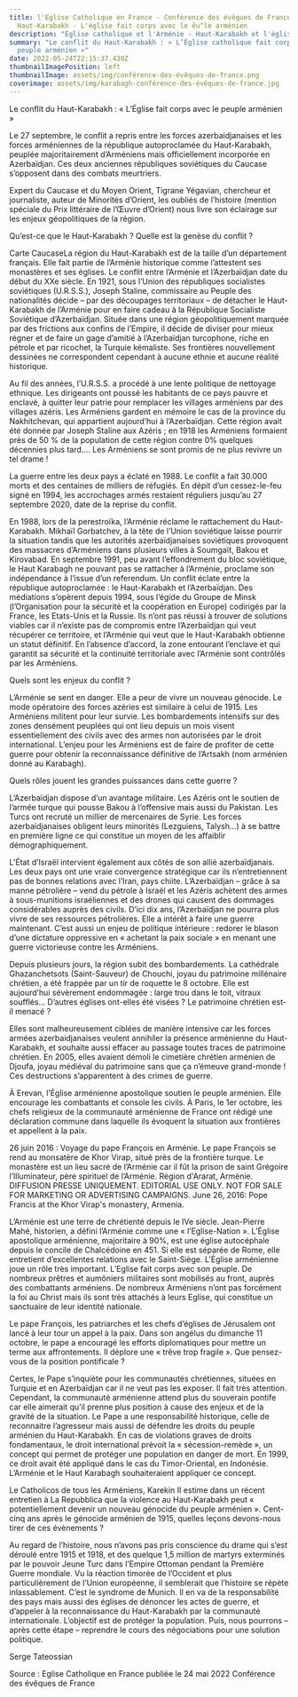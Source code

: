 ```yaml
---
title: l'Eglise Catholique en France - Conférence des évêques de France et le
  Haut-Karabakh - L'église fait corps avec le êu^le arménien
description: "Eglise catholique et l'Arménie - Haut-Karabakh et l'église catholique "
summary: "Le conflit du Haut-Karabakh : « L’Église catholique fait corps avec le
  peuple arménien »"
date: 2022-05-24T22:15:37.430Z
thumbnailImagePosition: left
thumbnailImage: assets/img/conférence-des-évêques-de-france.png
coverimage: assets/img/karabagh-conférence-des-évêques-de-france.jpg
---
```

Le conflit du Haut-Karabakh : « L’Église fait corps avec le peuple arménien »

Le 27 septembre, le conflit a repris entre les forces azerbaidjanaises et les forces arméniennes de la république autoproclamée du Haut-Karabakh, peuplée majoritairement d’Arméniens mais officiellement incorporée en Azerbaïdjan. Ces deux anciennes républiques soviétiques du Caucase s’opposent dans des combats meurtriers.

 Expert du Caucase et du Moyen Orient, Tigrane Yégavian, chercheur et journaliste, auteur de Minorités d’Orient, les oubliés de l’histoire (mention spéciale du Prix littéraire de l’Œuvre d’Orient) nous livre son éclairage sur les enjeux géopolitiques de la région.



Qu’est-ce que le Haut-Karabakh ? Quelle est la genèse du conflit ?

Carte CaucaseLa région du Haut-Karabakh est de la taille d’un département français. Elle fait partie de l’Arménie historique comme l’attestent ses monastères et ses églises. Le conflit entre l’Arménie et l’Azerbaïdjan date du début du XXe siècle. En 1921, sous l’Union des républiques socialistes soviétiques (U.R.S.S.), Joseph Staline, commissaire au Peuple des nationalités décide – par des découpages territoriaux – de détacher le Haut-Karabakh de l’Arménie pour en faire cadeau à la République Socialiste Soviétique d’Azerbaïdjan. Située dans une région géopolitiquement marquée par des frictions aux confins de l’Empire, il décide de diviser pour mieux régner et de faire un gage d’amitié à l’Azerbaïdjan turcophone, riche en pétrole et par ricochet, la Turquie kémaliste. Ses frontières nouvellement dessinées ne correspondent cependant à aucune ethnie et aucune réalité historique.

Au fil des années, l’U.R.S.S. a procédé à une lente politique de nettoyage ethnique. Les dirigeants ont poussé les habitants de ce pays pauvre et enclavé, à quitter leur patrie pour remplacer les villages arméniens par des villages azéris. Les Arméniens gardent en mémoire le cas de la province du Nakhitchevan, qui appartient aujourd’hui à l’Azerbaïdjan. Cette région avait été donnée par Joseph Staline aux Azéris ; en 1918 les Arméniens formaient près de 50 % de la population de cette région contre 0% quelques décennies plus tard…. Les Arméniens se sont promis de ne plus revivre un tel drame !




La guerre entre les deux pays a éclaté en 1988. Le conflit a fait 30.000 morts et des centaines de milliers de réfugiés. En dépit d’un cessez-le-feu signé en 1994, les accrochages armés restaient réguliers jusqu’au 27 septembre 2020, date de la reprise du conflit.



En 1988, lors de la perestroïka, l’Arménie réclame le rattachement du Haut-Karabakh. Mikhaïl Gorbatchev, à la tête de l’Union soviétique laisse pourrir la situation tandis que les autorités azerbaïdjanaises soviétiques provoquent des massacres d’Arméniens dans plusieurs villes à Soumgaït, Bakou et Kirovabad. En septembre 1991, peu avant l’effondrement du bloc soviétique, le Haut Karabagh ne pouvant pas se rattacher à l’Arménie, proclame son indépendance à l’issue d’un referendum. Un conflit éclate entre la république autoproclamée : le Haut-Karabakh et l’Azerbaïdjan. Des médiations s’opèrent depuis 1994, sous l’égide du Groupe de Minsk (l’Organisation pour la sécurité et la coopération en Europe) codirigés par la France, les Etats-Unis et la Russie. Ils n’ont pas réussi à trouver de solutions viables car il n’existe pas de compromis entre l’Azerbaïdjan qui veut récupérer ce territoire, et l’Arménie qui veut que le Haut-Karabakh obtienne un statut définitif. En l’absence d’accord, la zone entourant l’enclave et qui garantit sa sécurité et la continuité territoriale avec l’Arménie sont contrôlés par les Arméniens.

Quels sont les enjeux du conflit ?




L’Arménie se sent en danger. Elle a peur de vivre un nouveau génocide. Le mode opératoire des forces azéries est similaire à celui de 1915. Les Arméniens militent pour leur survie. Les bombardements intensifs sur des zones densément peuplées qui ont lieu depuis un mois visent essentiellement des civils avec des armes non autorisées par le droit international. L’enjeu pour les Arméniens est de faire de profiter de cette guerre pour obtenir la reconnaissance définitive de l’Artsakh (nom arménien donné au Karabagh).



Quels rôles jouent les grandes puissances dans cette guerre ?

L’Azerbaïdjan dispose d’un avantage militaire. Les Azéris ont le soutien de l’armée turque qui pousse Bakou à l’offensive mais aussi du Pakistan. Les Turcs ont recruté un millier de mercenaires de Syrie. Les forces azerbaidjanaises obligent leurs minorités (Lezguiens, Talysh…)  à se battre en première ligne ce qui constitue un moyen de les affaiblir démographiquement.



L’État d’Israël intervient également aux côtés de son allié azerbaïdjanais. Les deux pays ont une vraie convergence stratégique car ils n’entretiennent pas de bonnes relations avec l’Iran, pays chiite. L’Azerbaïdjan – grâce à sa manne pétrolière – vend du pétrole à Israël et les Azéris achètent des armes à sous-munitions israéliennes et des drones qui causent des dommages considérables auprès des civils. D’ici dix ans, l’Azerbaïdjan ne pourra plus vivre de ses ressources pétrolières. Elle a intérêt à faire une guerre maintenant. C’est aussi un enjeu de politique intérieure : redorer le blason d’une dictature oppressive en « achetant la paix sociale » en menant une guerre victorieuse contre les Arméniens.



Depuis plusieurs jours, la région subit des bombardements. La cathédrale Ghazanchetsots (Saint-Sauveur) de Chouchi, joyau du patrimoine millénaire chrétien, a été frappée par un tir de roquette le 8 octobre. Elle est aujourd’hui sévèrement endommagée : large trou dans le toit, vitraux soufflés…  D’autres églises ont-elles été visées ? Le patrimoine chrétien est-il menacé ?

Elles sont malheureusement ciblées de manière intensive car les forces armées azerbaidjanaises veulent annihiler la présence arménienne du Haut-Karabakh, et souhaite aussi effacer au passage toutes traces de patrimoine chrétien. En 2005, elles avaient démoli le cimetière chrétien arménien de Djoufa, joyau médiéval du patrimoine sans que ça n’émeuve grand-monde ! Ces destructions s’apparentent à des crimes de guerre.



À Erevan, l’Église arménienne apostolique soutien le peuple arménien. Elle encourage les combattants et console les civils. À Paris, le 1er octobre, les chefs religieux de la communauté arménienne de France ont rédigé une déclaration commune dans laquelle ils évoquent la situation aux frontières et appellent à la paix.

26 juin 2016 : Voyage du pape François en Arménie. Le pape François se rend au monsatère de Khor Virap, situé près de la frontière turque. Le monastère est un lieu sacré de l’Arménie car il fût la prison de saint Grégoire l’Illuminateur, père spirituel de l’Arménie. Région d'Ararat, Arménie. DIFFUSION PRESSE UNIQUEMENT. EDITORIAL USE ONLY. NOT FOR SALE FOR MARKETING OR ADVERTISING CAMPAIGNS. June 26, 2016: Pope Francis at the Khor Virap's monastery, Armenia.



L’Arménie est une terre de chrétienté depuis le IVe siècle. Jean-Pierre Mahé, historien, a défini l’Arménie comme une « l’Eglise-Nation ». L’Église apostolique arménienne, majoritaire à 90%, est une église autocéphale depuis le concile de Chalcédoine en 451. Si elle est séparée de Rome, elle entretient d’excellentes relations avec le Saint-Siège. L’Église arménienne joue un rôle très important. L’Eglise fait corps avec son peuple. De nombreux prêtres et aumôniers militaires sont mobilisés au front, auprès des combattants arméniens. De nombreux Arméniens n’ont pas forcément la foi au Christ mais ils sont très attachés à leurs Eglise, qui constitue un sanctuaire de leur identité nationale.



Le pape François, les patriarches et les chefs d’églises de Jérusalem ont lancé à leur tour un appel à la paix. Dans son angélus du dimanche 11 octobre, le pape a encouragé les efforts diplomatiques pour mettre un terme aux affrontements. Il déplore une « trêve trop fragile ». Que pensez-vous de la position pontificale ?

Certes, le Pape s’inquiète pour les communautés chrétiennes, situées en Turquie et en Azerbaïdjan car il ne veut pas les exposer. Il fait très attention. Cependant, la communauté arménienne attend plus du souverain pontife car elle aimerait qu’il prenne plus position à cause des enjeux et de la gravité de la situation. Le Pape a une responsabilité historique, celle de reconnaitre l’agresseur mais aussi de défendre les droits du peuple arménien du Haut-Karabakh. En cas de violations graves de droits fondamentaux, le droit international prévoit la « sécession-remède », un concept qui permet de protéger une population en danger de mort. En 1999, ce droit avait été appliqué dans le cas du Timor-Oriental, en Indonésie. L’Arménie et le Haut Karabagh souhaiteraient appliquer ce concept.



Le Catholicos de tous les Arméniens, Karekin II estime dans un récent entretien à La Repubblica que la violence au Haut-Karabakh peut « potentiellement devenir un nouveau génocide du peuple arménien ». Cent-cinq ans après le génocide arménien de 1915, quelles leçons devons-nous tirer de ces évènements ?

Au regard de l’histoire, nous n’avons pas pris conscience du drame qui s’est déroulé entre 1915 et 1918, et des quelque 1,5 million de martyrs exterminés par le pouvoir Jeune Turc dans l’Empire Ottoman pendant la Première Guerre mondiale. Vu la réaction timorée de l’Occident et plus particulièrement de l’Union européenne, il semblerait que l’histoire se répète inlassablement. C’est le syndrome de Munich. Il en va de la responsabilité des pays mais aussi des églises de dénoncer les actes de guerre, et d’appeler à la reconnaissance du Haut-Karabakh par la communauté internationale. L’objectif est de protéger la population. Puis, nous pourrons – après cette étape – reprendre le cours des négociations pour une solution politique.

Serge Tateossian 
 
Source : Eglise Catholique en France publiée le 24 mai 2022
         Conférence des évêques de France